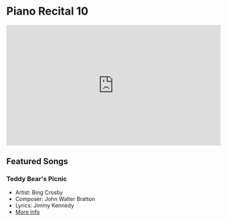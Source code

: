 # Piano Recital 10

<iframe width="560" height="315" src="https://www.youtube.com/embed/CBKoB0yBp4w" title="YouTube video player" frameborder="0" allow="accelerometer; autoplay; clipboard-write; encrypted-media; gyroscope; picture-in-picture" allowfullscreen></iframe>

## Featured Songs

### Teddy Bear's Picnic

- Artist: Bing Crosby
- Composer: John Walter Bratton
- Lyrics: Jimmy Kennedy
- [More info](https://en.wikipedia.org/wiki/Teddy_Bears%27_Picnic)
